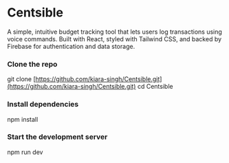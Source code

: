# Centsible

A simple, intuitive budget tracking tool that lets users log transactions using voice commands. Built with React, styled with Tailwind CSS, and backed by Firebase for authentication and data storage.

### Clone the repo
git clone [https://github.com/kiara-singh/Centsible.git](https://github.com/kiara-singh/Centsible.git)
cd Centsible

### Install dependencies
npm install

### Start the development server
npm run dev
